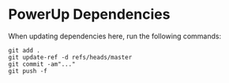# PowerUp Dependencies

When updating dependencies here, run the following commands:
```
git add .
git update-ref -d refs/heads/master
git commit -am"..."
git push -f
```
